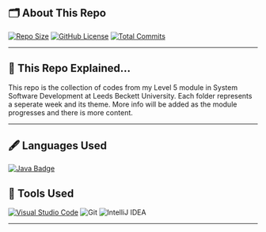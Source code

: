 
## 🗂️ About This Repo
[![Repo Size](https://img.shields.io/github/repo-size/jayden-hobbs/LBU-FOCP-Portfolio?style=for-the-badge&logo=github&logoColor=white&labelColor=black&color=brightgreen)](https://github.com/jayden-hobbs/System-Software-Development-LBU)
[![GitHub License](https://img.shields.io/github/license/jayden-hobbs/LBU-FOCP-Portfolio?style=for-the-badge&logo=github&logoColor=white&labelColor=black&color=blue)](https://github.com/jayden-hobbs/System-Software-Development-LBU/blob/main/LICENSE)
[![Total Commits](https://img.shields.io/github/commit-activity/t/jayden-hobbs/System-Software-Development-LBU?style=for-the-badge&logo=github&logoColor=white&labelColor=black&label=total%20commits&color=orange)](https://github.com/jayden-hobbs)

---


## 📝 This Repo Explained...

This repo is the collection of codes from my Level 5 module in System Software Development at Leeds Beckett University. Each folder represents a seperate week and its theme. More info will be added as the module progresses and there is more content.

---

## 🖋️ Languages Used

[![Java Badge](https://img.shields.io/badge/-Java-F8981D?style=for-the-badge&logo=java&logoColor=white&labelColor=F8981D&logoWidth=0&width=200&height=50)](https://www.java.com/)


## 🔧 Tools Used
[![Visual Studio Code](https://img.shields.io/badge/-VS%20Code-007ACC?style=for-the-badge&logo=visualstudio&logoColor=white)](https://code.visualstudio.com/)
![Git](https://img.shields.io/badge/-Git-F05032?style=for-the-badge&logo=git&logoColor=white&labelColor=F05032&logoWidth=0&width=200&height=50)
![IntelliJ IDEA](https://img.shields.io/badge/IntelliJ%20IDEA-2c2c2c?style=for-the-badge&logo=intellij-idea&logoColor=white&labelColor=000000&color=ff3056[2][3])

---

